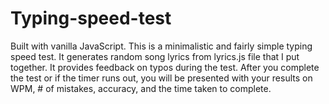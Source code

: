 # Typing-speed-test
Built with vanilla JavaScript. This is a minimalistic and fairly simple typing speed test. It generates random song lyrics from lyrics.js file that I put together. It provides feedback on typos during the test. After you complete the test or if the timer runs out, you will be presented with your results on WPM, # of mistakes, accuracy, and the time taken to complete. 
